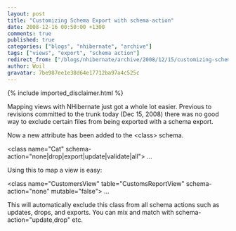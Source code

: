 ```yaml
---
layout: post
title: "Customizing Schema Export with schema-action"
date: 2008-12-16 00:50:00 +1300
comments: true
published: true
categories: ["blogs", "nhibernate", "archive"]
tags: ["views", "export", "schema action"]
redirect_from: ["/blogs/nhibernate/archive/2008/12/15/customizing-schema-export-with-schema-action.aspx"]
author: Woil
gravatar: 7be987ee1e38d64e17712ba97a4c525c
---
```

{% include imported_disclaimer.html %}
<p>Mapping views with NHibernate just got a whole lot easier. Previous to revisions committed to the trunk today (Dec 15, 2008) there was no good way to exclude certain files from being exported with a schema export. </p>
<p>Now a new attribute has been added to the &lt;class&gt; schema. </p>
<p>&lt;class name="Cat" schema-action="none|drop|export|update|validate|all"&gt; ...</p>
<p>Using this to map a view is easy:</p>
<p>&lt;class name="CustomersView" table="CustomsReportView" schema-action="none" mutable="false"&gt; ...</p>
<p>This will automatically exclude this class from all schema actions such as updates, drops, and exports. You can mix and match with schema-action="update,drop" etc.</p>
<p>&nbsp;</p>
<p>&nbsp;</p>

